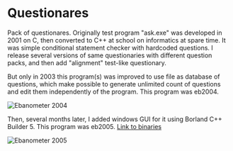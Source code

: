 # Questionares

Pack of questionares. Originally test program "ask.exe" was developed in 2001 on C, then converted to C++ at school on informatics at spare time. It was simple conditional statement checker with hardcoded questions. I release several versions of same questionaries with different question packs, and then add "alignment" test-like questionary.

But only in 2003 this program(s) was improved to use file as database of questions, which make possible to generate unlimited count of questions and edit them independently of the program. This program was eb2004.

![Ebanometer 2004](https://github.com/wwakabobik/questionaries/blob/master/EB2004/eb2004.PNG)

Then, several months later, I added windows GUI for it using Borland C++ Builder 5. This program was eb2005. [Link to binaries](http://illusionist7.narod.ru/download/PROGS/eb05.rar)

![Ebanometer 2005](https://github.com/wwakabobik/questionaries/blob/master/EB2005/eb2005.PNG)
